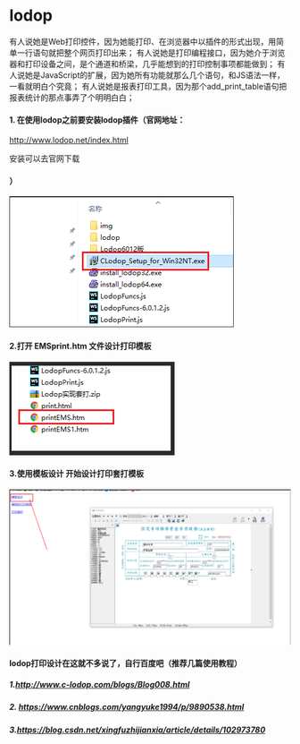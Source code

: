 # lodop
有人说她是Web打印控件，因为她能打印、在浏览器中以插件的形式出现，用简单一行语句就把整个网页打印出来； 有人说她是打印编程接口，因为她介于浏览器和打印设备之间，是个通道和桥梁，几乎能想到的打印控制事项都能做到； 有人说她是JavaScript的扩展，因为她所有功能就那么几个语句，和JS语法一样，一看就明白个究竟； 有人说她是报表打印工具，因为那个add_print_table语句把报表统计的那点事弄了个明明白白；

####  1. 在使用lodop之前要安装lodop插件（官网地址：

 http://www.lodop.net/index.html

安装可以去官网下载

####  ）

![img.png](img/img.png)

#### 2.打开 EMSprint.htm 文件设计打印模板

![img_1.png](img/img_1.png)
#### 3.使用模板设计 开始设计打印套打模板

![img_2.png](img/img_2.png)

#### lodop打印设计在这就不多说了，自行百度吧（推荐几篇使用教程）

##### 1.http://www.c-lodop.com/blogs/Blog008.html

##### 2. https://www.cnblogs.com/yangyuke1994/p/9890538.html

##### 3.https://blog.csdn.net/xingfuzhijianxia/article/details/102973780


